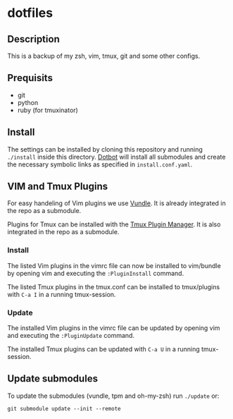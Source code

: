 # dotfiles
## Description
This is a backup of my zsh, vim, tmux, git and some other configs.

## Prequisits
 - git
 - python
 - ruby (for tmuxinator)

## Install
The settings can be installed by cloning this repository and running `./install` inside this directory.
[Dotbot](https://github.com/anishathalye/dotbot) will install all submodules and create the necessary symbolic links as specified in `install.conf.yaml`.

## VIM and Tmux Plugins 
For easy handeling of Vim plugins we use [Vundle](https://github.com/gmarik/vundle). It is already integrated in the repo as a submodule. 

Plugins for Tmux can be installed with the [Tmux Plugin Manager](https://github.com/tmux-plugins/tpm). It is also integrated in the repo as a submodule.

### Install
The listed Vim plugins in the vimrc file can now be installed to vim/bundle by opening vim and executing the `:PluginInstall` command.

The listed Tmux plugins in the tmux.conf can be installed to tmux/plugins with `C-a I` in a running tmux-session. 

### Update
The installed Vim plugins in the vimrc file can be updated by opening vim and executing the `:PluginUpdate` command.

The installed Tmux plugins can be updated  with `C-a U` in a running tmux-session. 

## Update submodules
To update the submodules (vundle, tpm and oh-my-zsh) run `./update` or:

    git submodule update --init --remote
